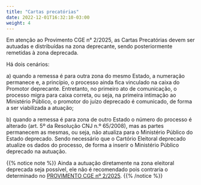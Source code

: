 ```yaml
---
title: "Cartas precatórias"
date: 2022-12-01T16:32:10-03:00
weight: 4
---
```


Em atenção ao Provimento CGE n° 2/2025, as Cartas Precatórias devem ser autuadas e distribuídas na zona deprecante, sendo posteriormente remetidas à zona deprecada.

Há dois cenários: 

a) quando a remessa é para outra zona do mesmo Estado, a numeração permanece e, a princípio, o processo ainda fica vinculado na caixa do Promotor deprecante. Entretanto, no primeiro ato de comunicação, o processo migra para caixa correta, ou seja, na primeira intimação ao Ministério Público, o promotor do juízo deprecado é comunicado, de forma a ser viabilizada a atuação;

b) quando a remessa é para zona de outro Estado o número do processo é alterado (art. 5º da Resolução CNJ n.º 65/2008), mas as partes permanecem as mesmas, ou seja, não atualiza para o Ministério Público do Estado deprecado. Sendo necessário que o Cartório Eleitoral deprecado atualize os dados do processo, de forma a inserir o Ministério Público deprecado na autuação.

{{% notice note %}}
Ainda a autuação diretamente na zona eleitoral deprecada seja possível, ele não é recomendado pois contraria o determinado no [PROVIMENTO CGE nº 2/2025](/docs/SEI_3254005_Provimento_CGE_2.pdf).
{{% /notice %}}
